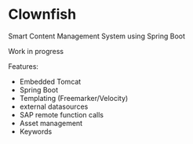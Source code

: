 # Clownfish
Smart Content Management System using Spring Boot

Work in progress

Features:
- Embedded Tomcat
- Spring Boot
- Templating (Freemarker/Velocity)
- external datasources
- SAP remote function calls
- Asset management
- Keywords
